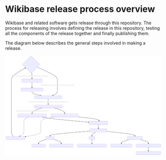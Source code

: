 # Wikibase release process overview

Wikibase and related software gets release through this repository. The process for releasing involves defining the release in this repository, testing all the components of the release together and finally publishing them.

The diagram below describes the general steps involved in making a release.

![Release workflow overview](../diagrams/output/release-workflow.svg "Release workflow overview")
